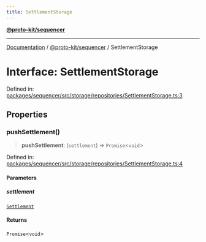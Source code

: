```yaml
---
title: SettlementStorage
---
```


[**@proto-kit/sequencer**](../README.md)

***

[Documentation](../../../README.md) / [@proto-kit/sequencer](../README.md) / SettlementStorage

# Interface: SettlementStorage

Defined in: [packages/sequencer/src/storage/repositories/SettlementStorage.ts:3](https://github.com/proto-kit/framework/blob/b953c754e500c62f01fbbd6d09adfb2f5577269d/packages/sequencer/src/storage/repositories/SettlementStorage.ts#L3)

## Properties

### pushSettlement()

> **pushSettlement**: (`settlement`) => `Promise`\<`void`\>

Defined in: [packages/sequencer/src/storage/repositories/SettlementStorage.ts:4](https://github.com/proto-kit/framework/blob/b953c754e500c62f01fbbd6d09adfb2f5577269d/packages/sequencer/src/storage/repositories/SettlementStorage.ts#L4)

#### Parameters

##### settlement

[`Settlement`](Settlement.md)

#### Returns

`Promise`\<`void`\>
